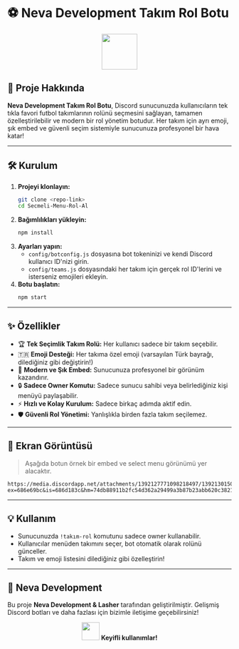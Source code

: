 # ⚽ Neva Development Takım Rol Botu

<p align="center">
  <img src="https://em-content.zobj.net/source/microsoft-teams/363/trophy_1f3c6.png" width="80"/>
</p>

## 🚀 Proje Hakkında

**Neva Development Takım Rol Botu**, Discord sunucunuzda kullanıcıların tek tıkla favori futbol takımlarının rolünü seçmesini sağlayan, tamamen özelleştirilebilir ve modern bir rol yönetim botudur. Her takım için ayrı emoji, şık embed ve güvenli seçim sistemiyle sunucunuza profesyonel bir hava katar!

---

## 🛠️ Kurulum

1. **Projeyi klonlayın:**
   ```bash
   git clone <repo-link>
   cd Secmeli-Menu-Rol-Al
   ```
2. **Bağımlılıkları yükleyin:**
   ```bash
   npm install
   ```
3. **Ayarları yapın:**
   - `config/botconfig.js` dosyasına bot tokeninizi ve kendi Discord kullanıcı ID'nizi girin.
   - `config/teams.js` dosyasındaki her takım için gerçek rol ID'lerini ve isterseniz emojileri ekleyin.
4. **Botu başlatın:**
   ```bash
   npm start
   ```

---

## ✨ Özellikler

- 🏆 **Tek Seçimlik Takım Rolü:** Her kullanıcı sadece bir takım seçebilir.
- 🇹🇷 **Emoji Desteği:** Her takıma özel emoji (varsayılan Türk bayrağı, dilediğiniz gibi değiştirin!)
- 🎨 **Modern ve Şık Embed:** Sunucunuza profesyonel bir görünüm kazandırır.
- 🔒 **Sadece Owner Komutu:** Sadece sunucu sahibi veya belirlediğiniz kişi menüyü paylaşabilir.
- ⚡ **Hızlı ve Kolay Kurulum:** Sadece birkaç adımda aktif edin.
- 🛡️ **Güvenli Rol Yönetimi:** Yanlışlıkla birden fazla takım seçilemez.

---

## 📸 Ekran Görüntüsü

> Aşağıda botun örnek bir embed ve select menu görünümü yer alacaktır.

```
https://media.discordapp.net/attachments/1392127771098218497/1392130150858227815/image.png?ex=686e69bc&is=686d183c&hm=74db88911b2fc54d362a29499a3b87b23abb620c38212c92192482a814b916b2&=&format=webp&quality=lossless
```

---

## 💡 Kullanım

- Sunucunuzda `!takım-rol` komutunu sadece owner kullanabilir.
- Kullanıcılar menüden takımını seçer, bot otomatik olarak rolünü günceller.
- Takım ve emoji listesini dilediğiniz gibi özelleştirin!

---

## 👑 Neva Development

Bu proje **Neva Development & Lasher** tarafından geliştirilmiştir. Gelişmiş Discord botları ve daha fazlası için bizimle iletişime geçebilirsiniz!

<p align="center">
  <img src="https://em-content.zobj.net/source/microsoft-teams/363/star_2b50.png" width="40"/>
  <b>Keyifli kullanımlar!</b>
</p> 
